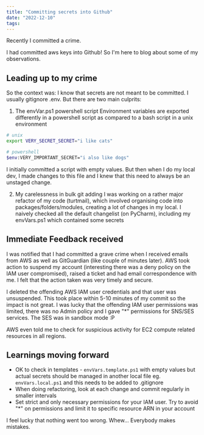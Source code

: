 ```yaml
---
title: "Committing secrets into Github"
date: "2022-12-10"
tags:
---
```


Recently I committed a crime.

I had committed aws keys into Github! So I'm here to blog about some of my observations.
<!-- excerpt -->

## Leading up to my crime
So the context was: I know that secrets are not meant to be committed. I usually gitignore .env. But there are two main culprits:
1. The envVar.ps1 powershell script
Environment variables are exported differently in a powershell script as compared to a bash script in a unix environment
```bash
# unix
export VERY_SECRET_SECRET="i like cats"

# powershell
$env:VERY_IMPORTANT_SECRET="i also like dogs"
```
I initially committed a script with empty values. But then when I do my local dev, I made changes to this file and I knew that this need to always be an unstaged change.

2. My carelessness in bulk git adding
I was working on a rather major refactor of my code (turtmail), which involved organising code into packages/folders/modules, creating a lot of changes in my local. I naively checked all the default changelist (on PyCharm), including my envVars.ps1 which contained some secrets

## Immediate Feedback received
I was notified that I had committed a grave crime when I received emails from AWS as well as GitGuardian (like couple of minutes later). AWS took action to suspend my account (interesting there was a deny policy on the IAM user compromised), raised a ticket and had email correspondence with me. I felt that the action taken was very timely and secure.

I deleted the offending AWS IAM user credentials and that user was unsuspended. This took place within 5-10 minutes of my commit so the impact is not great. I was lucky that the offending IAM user permissions was limited, there was no Admin policy and I gave "*" permissions for SNS/SES services. The SES was in sandbox mode :P  

AWS even told me to check for suspicious activity for EC2 compute related resources in all regions.

## Learnings moving forward
- OK to check in templates - `envVars.template.ps1` with empty values but actual secrets should be managed in another local file eg. `envVars.local.ps1` and this needs to be added to .gitignore
- When doing refactoring, look at each change and commit regularly in smaller intervals
- Set strict and only necessary permissions for your IAM user. Try to avoid "*" on permissions and limit it to specific resource ARN in your account

I feel lucky that nothing went too wrong. Whew... Everybody makes mistakes.
